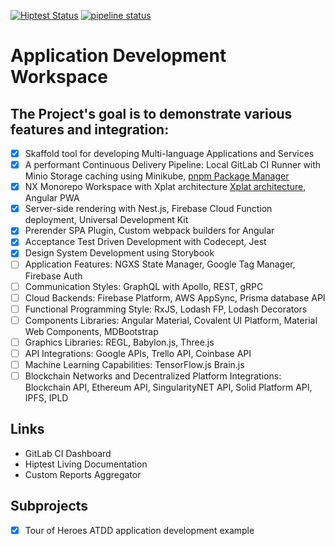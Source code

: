 [![Hiptest Status](https://app.hiptest.com/badges/folder/722126)](https://app.hiptest.com/projects/105770/test-plan/folders/722126) [![pipeline status](https://gitlab.com/bohushvitali/sandbox/badges/master/pipeline.svg)](https://gitlab.com/bohushvitali/sandbox/commits/master)

# Application Development Workspace

## The Project's goal is to demonstrate various features and integration:

- [x] Skaffold tool for developing Multi-language Applications and Services
- [x] A performant Continuous Delivery Pipeline: Local GitLab CI Runner with Minio Storage caching using Minikube, [pnpm Package Manager](https://github.com/pnpm/benchmarks-of-javascript-package-managers)
- [x] NX Monorepo Workspace with Xplat architecture [Xplat architecture](https://docs.google.com/document/d/1gUcPuHWjyO6nI3FLWCCfj-7rgAkcHUewdMYj_Izlm9U), Angular PWA
- [x] Server-side rendering with Nest.js, Firebase Cloud Function deployment, Universal Development Kit
- [x] Prerender SPA Plugin, Custom webpack builders for Angular
- [x] Acceptance Test Driven Development with Codecept, Jest
- [x] Design System Development using Storybook
- [ ] Application Features: NGXS State Manager, Google Tag Manager, Firebase Auth
- [ ] Communication Styles: GraphQL with Apollo, REST, gRPC
- [ ] Cloud Backends: Firebase Platform, AWS AppSync, Prisma database API
- [ ] Functional Programming Style: RxJS, Lodash FP, Lodash Decorators
- [ ] Components Libraries: Angular Material, Covalent UI Platform, Material Web Components, MDBootstrap
- [ ] Graphics Libraries: REGL, Babylon.js, Three.js
- [ ] API Integrations: Google APIs, Trello API, Coinbase API
- [ ] Machine Learning Capabilities: TensorFlow.js Brain.js
- [ ] Blockchain Networks and Decentralized Platform Integrations: Blockchain API, Ethereum API, SingularityNET API, Solid Platform API, IPFS, IPLD

## Links

- GitLab CI Dashboard
- Hiptest Living Documentation
- Custom Reports Aggregator

## Subprojects

- [x] Tour of Heroes ATDD application development example
